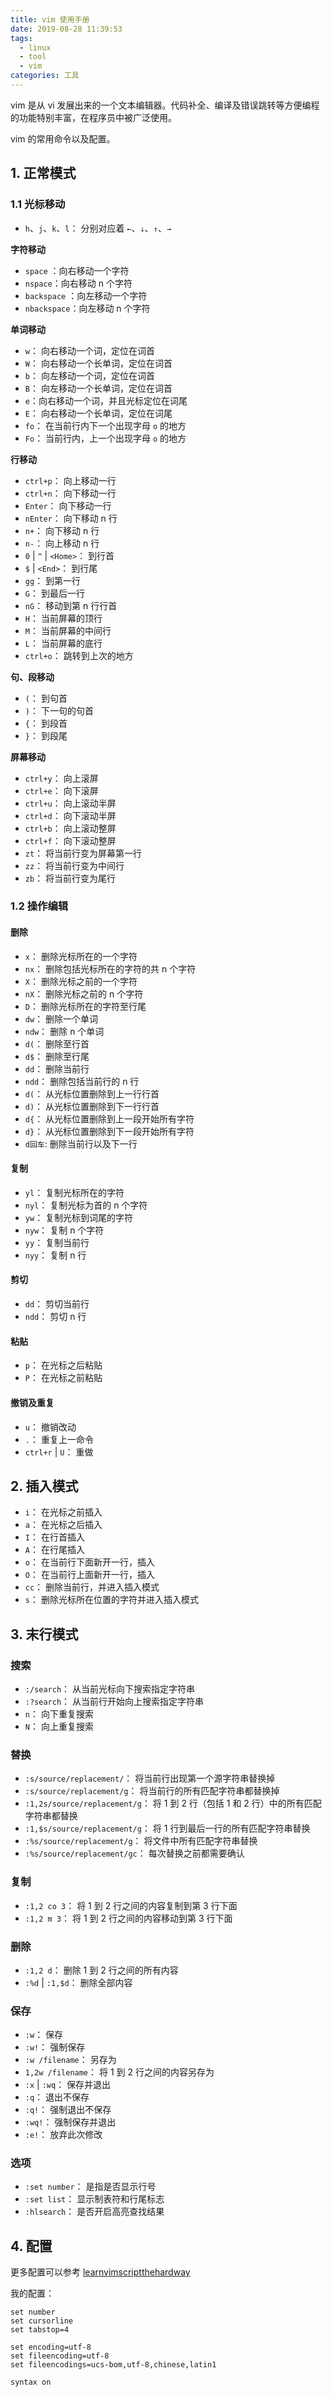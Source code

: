 ```yaml
---
title: vim 使用手册
date: 2019-08-28 11:39:53
tags:
  - linux
  - tool
  - vim
categories: 工具
---
```


vim 是从 vi 发展出来的一个文本编辑器。代码补全、编译及错误跳转等方便编程的功能特别丰富，在程序员中被广泛使用。

vim 的常用命令以及配置。

<!--more-->

## 1. 正常模式

### 1.1 光标移动

- `h`、`j`、`k`、`l`： 分别对应着 `←`、`↓`、`↑`、`→`

**字符移动**

- `space` ：向右移动一个字符
- `nspace`：向右移动 n 个字符
- `backspace` ：向左移动一个字符
- `nbackspace`：向左移动 n 个字符

**单词移动**

- `w`： 向右移动一个词，定位在词首
- `W`： 向右移动一个长单词，定位在词首
- `b`： 向左移动一个词，定位在词首
- `B`： 向左移动一个长单词，定位在词首
- `e`：向右移动一个词，并且光标定位在词尾
- `E`： 向右移动一个长单词，定位在词尾
- `fo`： 在当前行内下一个出现字母 `o` 的地方
- `Fo`： 当前行内，上一个出现字母 `o` 的地方

**行移动**

- `ctrl+p`： 向上移动一行
- `ctrl+n`： 向下移动一行
- `Enter`： 向下移动一行
- `nEnter`： 向下移动 n 行
- `n+`： 向下移动 n 行
- `n-`： 向上移动 n 行
- `0` | `^` | `<Home>`：  到行首
- `$` | `<End>`： 到行尾
- `gg`： 到第一行
- `G`： 到最后一行
- `nG`： 移动到第 n 行行首
- `H`： 当前屏幕的顶行
- `M`： 当前屏幕的中间行
- `L`： 当前屏幕的底行
- `ctrl+o`： 跳转到上次的地方

**句、段移动**

- `(`： 到句首
- `)`： 下一句的句首
- `{`： 到段首
- `}`： 到段尾

**屏幕移动**

- `ctrl+y`： 向上滚屏
- `ctrl+e`： 向下滚屏
- `ctrl+u`： 向上滚动半屏
- `ctrl+d`： 向下滚动半屏
- `ctrl+b`： 向上滚动整屏
- `ctrl+f`： 向下滚动整屏
- `zt`： 将当前行变为屏幕第一行
- `zz`： 将当前行变为中间行
- `zb`： 将当前行变为尾行

### 1.2 操作编辑

#### 删除

- `x`： 删除光标所在的一个字符
- `nx`： 删除包括光标所在的字符的共 n 个字符
- `X`： 删除光标之前的一个字符
- `nX`： 删除光标之前的 n 个字符
- `D`： 删除光标所在的字符至行尾
- `dw`： 删除一个单词
- `ndw`： 删除 n 个单词
- `d(`： 删除至行首
- `d$`： 删除至行尾
- `dd`： 删除当前行
- `ndd`： 删除包括当前行的 n 行
- `d(`： 从光标位置删除到上一行行首
- `d)`： 从光标位置删除到下一行行首
- `d{`： 从光标位置删除到上一段开始所有字符
- `d}`： 从光标位置删除到下一段开始所有字符
- `d回车`:  删除当前行以及下一行

#### 复制

- `yl`： 复制光标所在的字符
- `nyl`： 复制光标为首的 n 个字符
- `yw`： 复制光标到词尾的字符
- `nyw`： 复制 n 个字符
- `yy`： 复制当前行
- `nyy`： 复制 n 行

#### 剪切

- `dd`： 剪切当前行
- `ndd`： 剪切 n 行

#### 粘贴

- `p`： 在光标之后粘贴
- `P`： 在光标之前粘贴

#### 撤销及重复

- `u`： 撤销改动
- `.`： 重复上一命令
- `ctrl+r` | `U`： 重做

## 2. 插入模式

- `i`： 在光标之前插入
- `a`： 在光标之后插入
- `I`： 在行首插入
- `A`： 在行尾插入
- `o`： 在当前行下面新开一行，插入
- `O`： 在当前行上面新开一行，插入
- `cc`： 删除当前行，并进入插入模式
- `s`： 删除光标所在位置的字符并进入插入模式

## 3. 末行模式

### 搜索

- `:/search`： 从当前光标向下搜索指定字符串
- `:?search`： 从当前行开始向上搜索指定字符串
- `n`： 向下重复搜索
- `N`： 向上重复搜索

### 替换

- `:s/source/replacement/`： 将当前行出现第一个源字符串替换掉
- `:s/source/replacement/g`： 将当前行的所有匹配字符串都替换掉
- `:1,2s/source/replacement/g`： 将 1 到 2 行（包括 1 和 2 行）中的所有匹配字符串都替换
- `:1,$s/source/replacement/g`： 将 1 行到最后一行的所有匹配字符串替换
- `:%s/source/replacement/g`： 将文件中所有匹配字符串替换
- `:%s/source/replacement/gc`： 每次替换之前都需要确认

### 复制

- `:1,2 co 3`： 将 1 到 2 行之间的内容复制到第 3 行下面
- `:1,2 m 3`： 将 1 到 2 行之间的内容移动到第 3 行下面

### 删除

- `:1,2 d`： 删除 1 到 2 行之间的所有内容
- `:%d` | `:1,$d`： 删除全部内容

### 保存

- `:w`： 保存
- `:w!`： 强制保存
- `:w /filename`： 另存为
- `1,2w /filename`： 将 1 到 2 行之间的内容另存为
- `:x` | `:wq`： 保存并退出
- `:q`： 退出不保存
- `:q!`： 强制退出不保存
- `:wq!`： 强制保存并退出
- `:e!`： 放弃此次修改

### 选项

- `:set number`： 是指是否显示行号
- `:set list`： 显示制表符和行尾标志
- `:hlsearch`： 是否开启高亮查找结果

## 4. 配置

更多配置可以参考 [learnvimscriptthehardway](http://learnvimscriptthehardway.onefloweroneworld.com/)

我的配置：

```unix
set number
set cursorline
set tabstop=4

set encoding=utf-8
set fileencoding=utf-8
set fileencodings=ucs-bom,utf-8,chinese,latin1

syntax on

```

